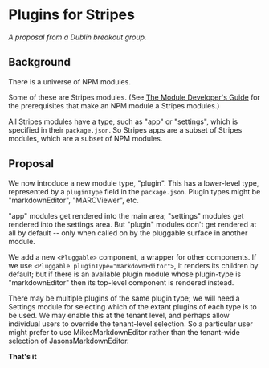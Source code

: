 # Plugins for Stripes

_A proposal from a Dublin breakout group._

## Background

There is a universe of NPM modules.

Some of these are Stripes modules. (See [The Module Developer's
Guide](https://github.com/folio-org/stripes-core/blob/master/doc/dev-guide.md#modules)
for the prerequisites that make an NPM module a Stripes modules.)

All Stripes modules have a type, such as "app" or "settings", which is
specified in their `package.json`. So Stripes apps are a subset of
Stripes modules, which are a subset of NPM modules.

## Proposal

We now introduce a new module type, "plugin". This has a lower-level
type, represented by a `pluginType` field in the
`package.json`. Plugin types might be "markdownEditor", "MARCViewer",
etc.

"app" modules get rendered into the main area; "settings" modules get
rendered into the settings area. But "plugin" modules don't get
rendered at all by default -- only when called on by the pluggable
surface in another module.

We add a new `<Pluggable>` component, a wrapper for other
components. If we use `<Pluggable pluginType="markdownEditor">`, it
renders its children by default; but if there is an available plugin
module whose plugin-type is "markdownEditor" then its top-level
component is rendered instead.

There may be multiple plugins of the same plugin type; we will need a
Settings module for selecting which of the extant plugins of each type
is to be used. We may enable this at the tenant level, and perhaps
allow individual users to override the tenant-level selection. So a
particular user might prefer to use MikesMarkdownEditor rather than
the tenant-wide selection of JasonsMarkdownEditor.

**That's it**
